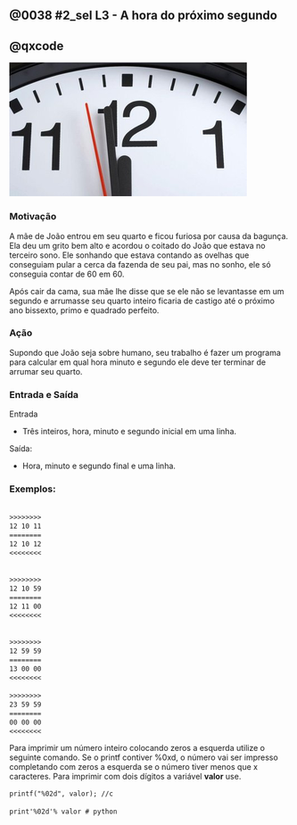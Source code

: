 ## @0038 #2_sel L3 - A hora do próximo segundo
## @qxcode

![ponteiros de um relógio](capa.jpg)


### Motivação

A mãe de João entrou em seu quarto e ficou furiosa por causa da bagunça. Ela deu um grito bem alto e acordou o coitado do João que estava no terceiro sono. Ele sonhando que estava contando as ovelhas que conseguiam pular a cerca da fazenda de seu pai, mas no sonho, ele só conseguia contar de 60 em 60.

Após cair da cama, sua mãe lhe disse que se ele não se levantasse em um segundo e arrumasse seu quarto inteiro ficaria de castigo até o próximo ano bissexto, primo e quadrado perfeito.

### Ação

Supondo que João seja sobre humano, seu trabalho é fazer um programa para calcular em qual hora minuto e segundo ele deve ter terminar de arrumar seu quarto.

### Entrada e Saída

Entrada

* Três inteiros, hora, minuto e segundo inicial em uma linha.

Saída:

* Hora, minuto e segundo final e uma linha.

### Exemplos:


```

>>>>>>>> 
12 10 11
======== 
12 10 12
<<<<<<<<


>>>>>>>>
12 10 59
========
12 11 00
<<<<<<<<


>>>>>>>>
12 59 59
========
13 00 00
<<<<<<<<

>>>>>>>>
23 59 59
========
00 00 00
<<<<<<<<

```

<!--- 
    os testes vpl estavam todos duplicados
--->


Para imprimir um número inteiro colocando zeros a esquerda utilize o seguinte comando. Se o printf contiver %0xd, o número vai ser impresso completando com zeros a esquerda se o número tiver menos que x caracteres. Para imprimir com dois dígitos a variável **valor** use.
```
printf("%02d", valor); //c

print'%02d'% valor # python
```